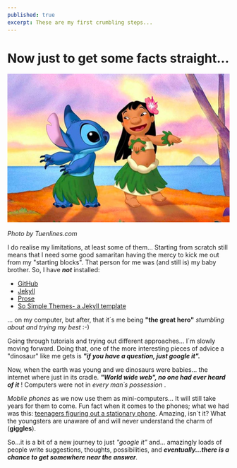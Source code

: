 ```yaml
---
published: true
excerpt: These are my first crumbling steps...
---
```


# **Now just to get some facts straight...**

![Lilo and stitch dancing](assets/images/tuenlinea_com.jpeg)

_Photo by Tuenlines.com_
  
I do realise my limitations, at least some of them...
Starting from scratch still means that I need some good samaritan having the mercy to kick me out from my "starting blocks". That person for me was (and still is) my baby brother. So, I have **_not_** installed:

* [GitHub](https://github.com/)
* [Jekyll](https://jekyllrb.com/)
* [Prose](http://prose.io)  
* [So Simple Themes- a Jekyll template](https://mmistakes.github.io/so-simple-theme/)

... on my computer, but after, that it´s me being **"the great hero"** _stumbling about and trying my best_ :-)

Going through tutorials and trying out different approaches... I´m slowly moving forward. Doing that, one of the more interesting pieces of advice a "dinosaur" like me gets is _**"if you have a question, just google it".**_ 

Now, when the earth was young and we dinosaurs were babies... the internet where just in its cradle. _**"World wide web", no one had ever heard of it**_ ! Computers were not in _every man´s possession_ .

_Mobile phones_ as we now use them as mini-computers... It will still take years for them to come. Fun fact when it comes to the phones; what we had was this: [teenagers figuring out a stationary phone](https://www.youtube.com/watch?v=oHNEzndgiFI). Amazing, isn´t it? What the youngsters are unaware of and will never understand the charm of (**giggles**).

So...it is a bit of a new journey to just _"google it"_ and... amazingly loads of people write suggestions, thoughts, possibilities, and _**eventually...there is a chance to get somewhere near the answer**._

[Lilo and sweet stitch dancing]:https://github.com/monikakaron/assets/images/tuenlinea_com.jpeg
